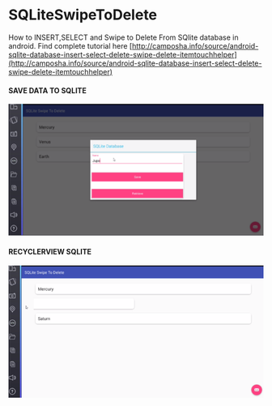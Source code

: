 # SQLiteSwipeToDelete
How to INSERT,SELECT and Swipe to Delete From SQlite database in android. Find complete tutorial here [http://camposha.info/source/android-sqlite-database-insert-select-delete-swipe-delete-itemtouchhelper](http://camposha.info/source/android-sqlite-database-insert-select-delete-swipe-delete-itemtouchhelper)


#### SAVE DATA TO SQLITE

![](/demos/SaveData.PNG)

#### RECYCLERVIEW SQLITE

![](/demos/RecyclerViewSwipe.PNG)

